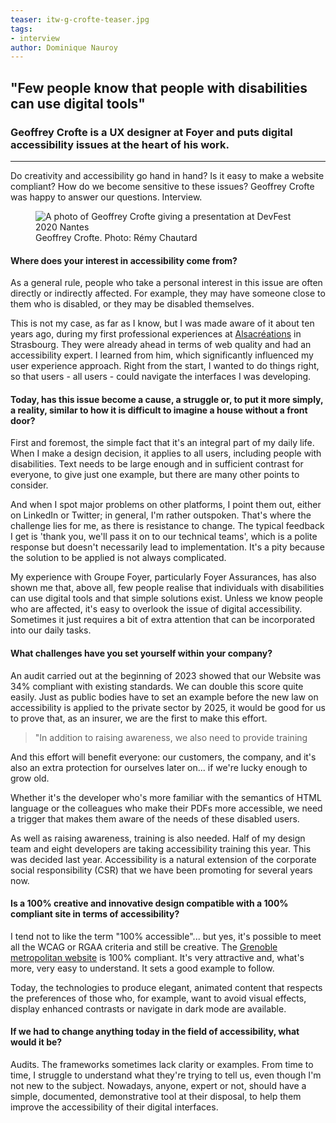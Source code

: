 ```yaml
---
teaser: itw-g-crofte-teaser.jpg
tags:
- interview
author: Dominique Nauroy
---
```

<h2>"Few people know that people with disabilities can use digital tools"</h2>
<h3>Geoffrey Crofte is a UX designer at Foyer and puts digital accessibility issues at the heart of his work.</h3>
<hr>
<div class="intro">
    <p>Do creativity and accessibility go hand in hand? Is it easy to make a website compliant? How do we become sensitive to these issues? Geoffrey Crofte was happy to answer our questions. Interview.</p>
</div>
<figure role="group" aria-label="Geoffrey Crofte. Photo: Rémy Chautard" class="pic">
    <img src="../../../../content/fr/news/img/itw-g-crofte.jpg" alt="A photo of Geoffrey Crofte giving a presentation at DevFest 2020 Nantes">
    <figcaption>Geoffrey Crofte. Photo: Rémy Chautard</figcaption>
</figure>

<h4>Where does your interest in accessibility come from?</h4>
<p>As a general rule, people who take a personal interest in this issue are often directly or indirectly affected. For example, they may have someone close to them who is disabled, or they may be disabled themselves.</h4>
<p>This is not my case, as far as I know, but I was made aware of it about ten years ago, during my first professional experiences at <a href="https://www.alsacreations.com/">Alsacréations</a> in Strasbourg. They were already ahead in terms of web quality and had an accessibility expert. I learned from him, which significantly influenced my user experience approach. Right from the start, I wanted to do things right, so that users - all users - could navigate the interfaces I was developing.</p>
<h4>Today, has this issue become a cause, a struggle or, to put it more simply, a reality, similar to how it is difficult to imagine a house without a front door?</h4>
<p>First and foremost, the simple fact that it's an integral part of my daily life. When I make a design decision, it applies to all users, including people with disabilities. Text needs to be large enough and in sufficient contrast for everyone, to give just one example, but there are many other points to consider.</p>
<p>And when I spot major problems on other platforms, I point them out, either on LinkedIn or Twitter; in general, I'm rather outspoken. That's where the challenge lies for me, as there is resistance to change. The typical feedback I get is 'thank you, we'll pass it on to our technical teams', which is a polite response but doesn't necessarily lead to implementation. It's a pity because the solution to be applied is not always complicated.</p>
<p>My experience with Groupe Foyer, particularly Foyer Assurances, has also shown me that, above all, few people realise that individuals with disabilities can use digital tools and that simple solutions exist. Unless we know people who are affected, it's easy to overlook the issue of digital accessibility. Sometimes it just requires a bit of extra attention that can be incorporated into our daily tasks.</p>
<h4>What challenges have you set yourself within your company?</h4>
<p>An audit carried out at the beginning of 2023 showed that our Website was 34% compliant with existing standards. We can double this score quite easily. Just as public bodies have to set an example before the new law on accessibility is applied to the private sector by 2025, it would be good for us to prove that, as an insurer, we are the first to make this effort.</p>
<blockquote><p>"In addition to raising awareness, we also need to provide training</p></blockquote>
<p>And this effort will benefit everyone: our customers, the company, and it's also an extra protection for ourselves later on... if we're lucky enough to grow old.</p>
<p>Whether it's the developer who's more familiar with the semantics of HTML language or the colleagues who make their PDFs more accessible, we need a trigger that makes them aware of the needs of these disabled users.</p>
<p>As well as raising awareness, training is also needed. Half of my design team and eight developers are taking accessibility training this year. This was decided last year. Accessibility is a natural extension of the corporate social responsibility (CSR) that we have been promoting for several years now.</p>
<h4>Is a 100% creative and innovative design compatible with a 100% compliant site in terms of accessibility?</h4>
<p>I tend not to like the term "100% accessible"... but yes, it's possible to meet all the WCAG or RGAA criteria and still be creative. The <a href="https://www.grenoblealpesmetropole.fr/35-la-metropole-de-grenoble.htm">Grenoble metropolitan website</a> is 100% compliant. It's very attractive and, what's more, very easy to understand. It sets a good example to follow.</p>
<p> Today, the technologies to produce elegant, animated content that respects the preferences of those who, for example, want to avoid visual effects, display enhanced contrasts or navigate in dark mode are available.</p>
<h4>If we had to change anything today in the field of accessibility, what would it be?</h4>
<p>Audits. The frameworks sometimes lack clarity or examples. From time to time, I struggle to understand what they're trying to tell us, even though I'm not new to the subject. Nowadays, anyone, expert or not, should have a simple, documented, demonstrative tool at their disposal, to help them improve the accessibility of their digital interfaces.</p>